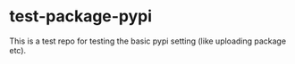 # test-package-pypi

This is a test repo for testing the basic pypi setting (like uploading package etc).
